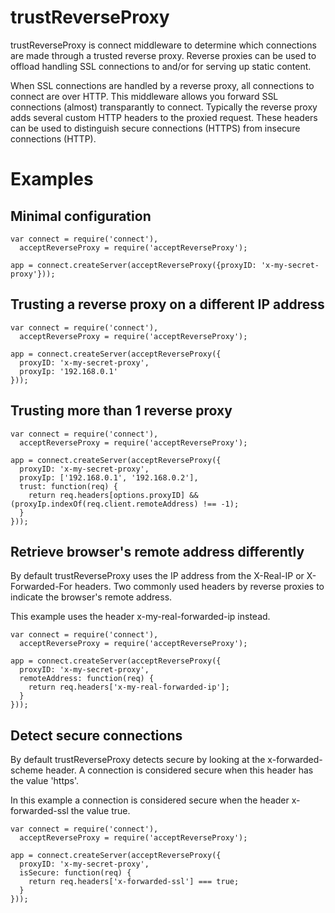 # trustReverseProxy

trustReverseProxy is connect middleware to determine which connections are made through a trusted reverse proxy. Reverse proxies can be used to offload handling SSL connections to and/or for serving up static content.

When SSL connections are handled by a reverse proxy, all connections to connect are over HTTP. This middleware allows you forward SSL connections (almost) transparantly to connect. Typically the reverse proxy adds several custom HTTP headers to the proxied request. These headers can be used to distinguish secure connections (HTTPS) from insecure connections (HTTP).

# Examples

## Minimal configuration

    var connect = require('connect'),
      acceptReverseProxy = require('acceptReverseProxy');

    app = connect.createServer(acceptReverseProxy({proxyID: 'x-my-secret-proxy'}));

## Trusting a reverse proxy on a different IP address

    var connect = require('connect'),
      acceptReverseProxy = require('acceptReverseProxy');

    app = connect.createServer(acceptReverseProxy({
      proxyID: 'x-my-secret-proxy',
      proxyIp: '192.168.0.1'
    }));


## Trusting more than 1 reverse proxy

    var connect = require('connect'),
      acceptReverseProxy = require('acceptReverseProxy');

    app = connect.createServer(acceptReverseProxy({
      proxyID: 'x-my-secret-proxy',
      proxyIp: ['192.168.0.1', '192.168.0.2'],
      trust: function(req) {
        return req.headers[options.proxyID] && (proxyIp.indexOf(req.client.remoteAddress) !== -1);
      }
    }));

## Retrieve browser's remote address differently

By default trustReverseProxy uses the IP address from the X-Real-IP or X-Forwarded-For headers. Two commonly used headers by reverse proxies to indicate the browser's remote address.

This example uses the header x-my-real-forwarded-ip instead.

    var connect = require('connect'),
      acceptReverseProxy = require('acceptReverseProxy');

    app = connect.createServer(acceptReverseProxy({
      proxyID: 'x-my-secret-proxy',
      remoteAddress: function(req) {
        return req.headers['x-my-real-forwarded-ip'];
      }
    }));

## Detect secure connections

By default trustReverseProxy detects secure by looking at the x-forwarded-scheme header. A connection is considered secure when this header has the value 'https'.

In this example a connection is considered secure when the header x-forwarded-ssl the value true.

    var connect = require('connect'),
      acceptReverseProxy = require('acceptReverseProxy');

    app = connect.createServer(acceptReverseProxy({
      proxyID: 'x-my-secret-proxy',
      isSecure: function(req) {
        return req.headers['x-forwarded-ssl'] === true;
      }
    }));
